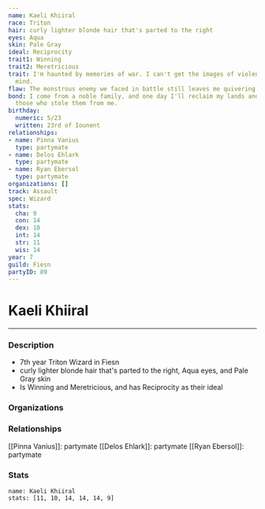 ```yaml
---
name: Kaeli Khiiral
race: Triton
hair: curly lighter blonde hair that's parted to the right
eyes: Aqua
skin: Pale Gray
ideal: Reciprocity
trait1: Winning
trait2: Meretricious
trait: I'm haunted by memories of war. I can't get the images of violence out of my
  mind.
flaw: The monstrous enemy we faced in battle still leaves me quivering with fear.
bond: I come from a noble family, and one day I'll reclaim my lands and title from
  those who stole them from me.
birthday:
  numeric: 5/23
  written: 23rd of Iounent
relationships:
- name: Pinna Vanius
  type: partymate
- name: Delos Ehlark
  type: partymate
- name: Ryan Ebersol
  type: partymate
organizations: []
track: Assault
spec: Wizard
stats:
  cha: 9
  con: 14
  dex: 10
  int: 14
  str: 11
  wis: 14
year: 7
guild: Fiesn
partyID: 89
---
```

# Kaeli Khiiral
---
### Description
- 7th year Triton Wizard in Fiesn
- curly lighter blonde hair that's parted to the right, Aqua eyes, and Pale Gray skin
- Is Winning and Meretricious, and has Reciprocity as their ideal

### Organizations
### Relationships
[[Pinna Vanius]]: partymate
[[Delos Ehlark]]: partymate
[[Ryan Ebersol]]: partymate
### Stats
```statblock
name: Kaeli Khiiral
stats: [11, 10, 14, 14, 14, 9]
```